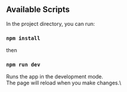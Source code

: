 ## Available Scripts

In the project directory, you can run:

### `npm install`

then

### `npm run dev`

Runs the app in the development mode.\
The page will reload when you make changes.\
